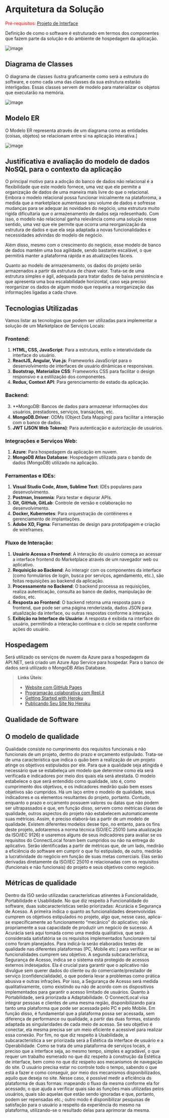 # Arquitetura da Solução

<span style="color:red">Pré-requisitos: <a href="3-Projeto de Interface.md"> Projeto de Interface</a></span>

Definição de como o software é estruturado em termos dos componentes que fazem parte da solução e do ambiente de hospedagem da aplicação.

![image](https://github.com/ICEI-PUC-Minas-PMV-ADS/pmv-ads-2024-1-e4-proj-infra-t4-connectlocal/assets/113395332/6ec7f576-e878-4888-96d6-a635064f5bc2)


## Diagrama de Classes

O diagrama de classes ilustra graficamente como será a estrutura do software, e como cada uma das classes da sua estrutura estarão interligadas. Essas classes servem de modelo para materializar os objetos que executarão na memória.

![image](https://github.com/ICEI-PUC-Minas-PMV-ADS/pmv-ads-2024-1-e4-proj-infra-t4-connectlocal/assets/114544326/4403dda8-ee7d-418b-83f6-70d7149103fa)




## Modelo ER

O Modelo ER representa através de um diagrama como as entidades (coisas, objetos) se relacionam entre si na aplicação interativa.]


![image](https://github.com/ICEI-PUC-Minas-PMV-ADS/pmv-ads-2024-1-e4-proj-infra-t4-connectlocal/assets/114544326/39cabb7c-3ccf-4a02-bf9b-9259d56ff9fa)



## Justificativa e avaliação do modelo de dados NoSQL para o contexto da aplicação

O principal motivo para a adoção do banco de dados não relacional é a flexibilidade que este modelo fornece, uma vez que ele permite a organização de dados de uma maneira mais livre do que o relacional. Embora o modelo relacional possa funcionar inicialmente na plataforoma, a medida que a marketplace aumentasse seu volume de dados e sofresse mudanças para se adequar às novidades do negócio, uma estrutura muito rígida dificultaria que o armazenamento de dados seja redesenhado. Com isso, o modelo não relacional ganha relevância como uma solução nesse sentido, uma vez que ele permite que ocorra uma reorganização da estrutura de dados e que ela seja adaptada a novas funcionalidades e necessidades advindas do modelo de negócio.

Além disso, mesmo com o crescimento do negócio, esse modelo de banco de dados mantém uma boa agilidade, sendo bastante escalável, o que permitirá manter a plataforma rápida e as atualizações fáceis.

Quanto ao modelo de armazenamento, os dados do projeto serão armazenados a partir da estrutura de chave valor. Trata-se de uma estrutura simples e ágil, adequada para tratar dados de baixa persistência e que apresenta uma boa escalabilidade horizontal, caso seja preciso reorganizar os dados de algum modo que requeira a reorganização das informações ligadas a cada chave. 

## Tecnologias Utilizadas

Vamos listar as tecnologias que podem ser utilizadas para implementar a solução de um Marketplace de Serviços Locais:

### Frontend:
1. **HTML, CSS, JavaScript**: Para a estrutura, estilo e interatividade da interface do usuário.
2. **ReactJS, Angular, Vue.js**: Frameworks JavaScript para o desenvolvimento de interfaces de usuário dinâmicas e responsivas.
3. **Bootstrap, Materialize CSS**: Frameworks CSS para facilitar o design responsivo e a estilização dos componentes.
4. **Redux, Context API**: Para gerenciamento de estado da aplicação.

### Backend:
3. **MongoDB: Bancos de dados para armazenar informações dos usuários, prestadores, serviços, transações, etc.
4. **MongoDB.Driver**: ODMs (Object Data Mapping) para facilitar a interação com o banco de dados.
5. **JWT (JSON Web Tokens)**: Para autenticação e autorização de usuários.

### Integrações e Serviços Web:
1. **Azure**: Para hospedagem da aplicação em nuvem.
2. **MongoDB Atlas Database**: Hospedagem utilizada para o bando de dados (MongoDB) utilizado na aplicação.

### Ferramentas e IDEs:
1. **Visual Studio Code, Atom, Sublime Text**: IDEs populares para desenvolvimento.
2. **Postman, Insomnia**: Para testar e depurar APIs.
3. **Git, GitHub, GitLab**: Controle de versão e colaboração no desenvolvimento.
4. **Docker, Kubernetes**: Para orquestração de contêineres e gerenciamento de implantações.
5. **Adobe XD, Figma**: Ferramentas de design para prototipagem e criação de wireframes.

### Fluxo de Interação:
1. **Usuário Acessa o Frontend**: A interação do usuário começa ao acessar a interface frontend do Marketplace através de um navegador web ou aplicativo.
2. **Requisição ao Backend**: Ao interagir com os componentes da interface (como formulários de login, busca por serviços, agendamento, etc.), são feitas requisições ao backend da aplicação.
3. **Processamento no Backend**: O backend processa as requisições, realiza autenticação, consulta ao banco de dados, manipulação de dados, etc.
4. **Resposta ao Frontend**: O backend retorna uma resposta para o frontend, que pode ser uma página renderizada, dados JSON para atualização da interface, ou outras respostas conforme a interação.
5. **Exibição na Interface do Usuário**: A resposta é exibida na interface do usuário, permitindo a interação contínua e o ciclo se repete conforme ações do usuário.

## Hospedagem

Será utilizado os serviços de nuvem da Azure para a hospedagem da API.NET, será criado um Azure App Service para hospedar.
Para o banco de dados será utilizado o MongoDB Atlas Database.

> **Links Úteis**:
>
> - [Website com GitHub Pages](https://pages.github.com/)
> - [Programação colaborativa com Repl.it](https://repl.it/)
> - [Getting Started with Heroku](https://devcenter.heroku.com/start)
> - [Publicando Seu Site No Heroku](http://pythonclub.com.br/publicando-seu-hello-world-no-heroku.html)

## Qualidade de Software

## O modelo de qualidade

Qualidade consiste no cumprimento dos requisitos funcionais e não funcionais de um projeto, dentro do prazo e orçamento estipulado. Trata-se de uma característica que indica o quão bem a realização de um projeto atinge os objetivos estipulados por ele. Para que a qualidade seja atingida é necessário que se estabeleça um modelo que determine como ela será verificada e indicadores por meio dos quais ela será atestada. O modelo estabelece o que será entendido como qualidade, isto é, como cumprimento dos objetivos, e os indicadores medirão quão bem esses objetivos são cumpridos. Há um laço entre o modelo de qualidade, seus indicadores e os elementos resultantes do projeto, portanto.
Contudo, enquanto o prazo e orçamento possuem valores ou datas que não podem ser ultrapassados e que, em função disso, servem como métricas claras de qualidade, outros aspectos do projeto não estabelecem automaticamente suas métricas. Assim, é preciso elaborá-las a partir de um modelo de qualidade. Existem diferentes modelos desse tipo, no entanto, para os fins deste projeto, adotaremos a norma técnica ISO/IEC 25010 (uma atualização da ISO/IEC 9126) e usaremos alguns de seus indicadores para avaliar se os requisitos do ConnectLocal foram bem cumpridos ou não na entrega do aplicativo. Serão identificadas a partir de métricas que, de um lado, medirão a eficiência do software em cumprir o que foi estipulado, de outro, medirão a lucratividade do negócio em função de suas metas comerciais. Elas serão derivadas diretamente da ISO/IEC 25010 e relacionadas com os requisitos (funcionais e não funcionais) do projeto e seus objetivos como negócio.

## Métricas de qualidade

Dentro da ISO serão utilizadas características atinentes à Funcionalidade, Portabilidade e Usabilidade. 
No que diz respeito à Funcionalidade do software, duas subcaracterísticas serão priorizadas: Acurácia e Segurança de Acesso. A primeira indica o quanto as funcionalidades desenvolvidas cumprem os objetivos estipulados no projeto, algo que, nesse caso, aplica-se especificamente ao funcionamento “mecânico” do aplicativo; não propriamente a sua capacidade de produzir um negócio de sucesso. A Acurácia será aqui tomada como uma medida qualitativa, que será considerada satisfatória se os requisitos implementados funcionarem tal como foram planejados. Para indicá-la serão elaborados testes de qualidade nas diferentes plataformas (PC, Mobile etc.) para verificar se as funcionalidades cumprem seu objetivo. A segunda subcaracterística, Segurança de Acesso, indica se o sistema está protegido de acessos externos indesejados. Ela é crucial para garantir que o aplicativo não divulgue sem querer dados do cliente ou do comerciante/prestador de serviço (confidencialidade), o que poderia levar a problemas como prática abusiva e outras infrações. Por isso, a Segurança de Acesso será medida qualitativamente, como existindo ou não de acordo com os dispositivos implementados para garantir o acesso limitado de usuários. 
Quanto à Portabilidade, será priorizada a Adaptabilidade. O ConnectLocal visa integrar pessoas e clientes de uma mesma região, disponibilizando para tanto uma plataforma que pode ser acessada pelo PC e pelo Mobile. Em função disso, é fundamental que a plataforma possa ser acessada, sem diferença de performance ou qualidade, a partir das duas formas, estando adaptada as singularidades de cada meio de acesso. Se seu objetivo é conectar, ela mesma precisa ser um meio eficiente e acessível para realizar essa conexão.
Por fim, no que diz respeito à Usabilidade, a subcaracterística a ser priorizada será a Estética da interface de usuário e a Operabilidade. Como se trata de uma plataforma de serviços locais, é preciso que a interface seja, ao mesmo tempo, simples e agradável, o que requer um trabalho esmerado no que diz respeito à construção da Estética de interface, bem como no que diz respeito aos mecanismos de navegação do site. O usuário precisa estar no controle todo o tempo, sabendo o que está a fazer e como conseguir, por meio dos mecanismos disponibilizados, aquilo que deseja no site. Nesse caso, é possível medir a eficiência ds plataforma de duas formas: mapeando o fluxo da mesma conforme ela for acessado, o que ajuda a verificar quais são as funções mais utilizadas pelos usuários, quais são aquelas que estão sendo ignoradas e que, portanto, podem ser repensadas etc.; outro modo é disponibilizar pesquisas de satisfação para o usuário a respeito da experiência do mesmo na plataforma, utilizando-se o resultado delas para aprimorar da mesma.


